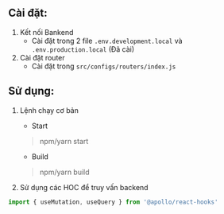 
## Cài đặt:
1. Kết nối Bankend
    - Cài đặt trong 2 file ```.env.development.local``` và ```.env.production.local```
    (Đã cài)
2. Cài đặt router
    - Cài đặt trong ```src/configs/routers/index.js```

## Sử dụng:
1. Lệnh chạy cơ bản
    - Start
    > npm/yarn start
    - Build
    > npm/yarn build


3. Sử dụng các HOC để truy vấn backend
```javascript
import { useMutation, useQuery } from '@apollo/react-hooks'


